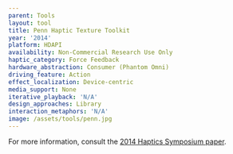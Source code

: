 ```yaml
---
parent: Tools
layout: tool
title: Penn Haptic Texture Toolkit
year: '2014'
platform: HDAPI
availability: Non-Commercial Research Use Only
haptic_category: Force Feedback
hardware_abstraction: Consumer (Phantom Omni)
driving_feature: Action
effect_localization: Device-centric
media_support: None
iterative_playback: 'N/A'
design_approaches: Library
interaction_metaphors: 'N/A'
image: /assets/tools/penn.jpg
---
```

For more information, consult the [2014 Haptics Symposium paper](https://doi.org/10.1109/HAPTICS.2014.6775475).
